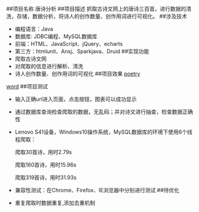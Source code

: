 ##项目名称
唐诗分析
##项目描述
抓取古诗文网上的唐诗三百首，进行数据的清洗，存储，数据分析，将诗人的创作数量、创作用词进行可视化。
##涉及技术
+ 编程语言：Java
+ 数据库: JDBC编程、MySQL数据库
+ 前端：HTML、JavaScript、jQuery、echarts
+ 第三方：htmlunit、Ansj、Sparkjava、Druid
##实现功能
+ 爬取古诗文网
+ 对爬取的信息进行解析、清洗
+ 诗人创作数量、创作用词的可视化
##项目效果
[poetry](../images/poetryCount.png)

 [word](../images/word.png)
##项目测试
+ 输入正确url进入页面，点击按钮，图表可以成功显示
+ 通过数据库查询检查爬取的数据，无乱码；并对诗文进行抽查，检查数据正确性
+ Lenovo S41设备，Windows10操作系统，MySQL数据库的环境下使用6个线程爬取：

  爬取30首诗，用时2.79s
  
  爬取160首诗，用时15.96s
  
  爬取319首诗，用时31.93s

+ 兼容性测试：在Chrome、Firefox、IE浏览器中分别进行测试
##待优化
+ 重复爬取时数据重复,添加去重机制
